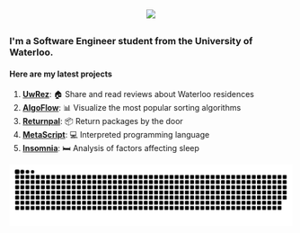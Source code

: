 <h1 align="center">
    <img src="https://readme-typing-svg.herokuapp.com/?font=Righteous&size=35&center=true&vCenter=true&width=500&height=70&duration=4000&lines=Hi+I'm+Koral!;" />
</h1>

<h3> 
    I'm a Software Engineer student from the University of Waterloo.
</h3>
<h4>
Here are my latest projects
</h4>

1. **[UwRez](https://github.com/LGeoff31/uwdorm)**:               🏠 Share and read reviews about Waterloo residences
2. **[AlgoFlow](https://github.com/LGeoff31/AlgoFlow)**:          📊 Visualize the most popular sorting algorithms
3. **[Returnpal](https://github.com/LGeoff31/returnPal)**:        📦 Return packages by the door
4. **[MetaScript](https://github.com/LGeoff31/MetaScript)**:      💻 Interpreted programming language
5. **[Insomnia](https://github.com/LGeoff31/insomnia2)**:         🛏️ Analysis of factors affecting sleep
<img alt="snake eating my contributions" src="https://raw.githubusercontent.com/lgeoff31/lgeoff31/output/github-contribution-grid-snake.svg" />
